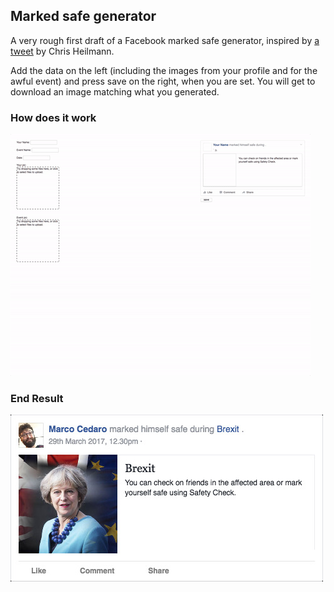 ## Marked safe generator

A very rough first draft of a Facebook marked safe generator, inspired by [a tweet](https://twitter.com/codepo8/status/847073457795977220) by Chris Heilmann.

Add the data on the left (including the images from your profile and for the awful event) and press save on the right, when you are set. You will get to download an image matching what you generated.

### How does it work
![Brexit Example](assets/example.gif)

### End Result
![Brexit Example](assets/brexit.jpg)